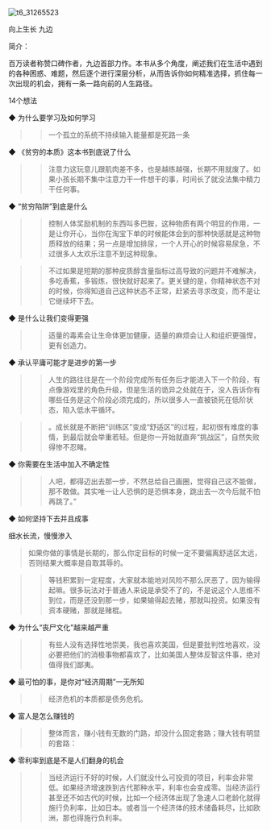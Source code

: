 ![t6_31265523](https://user-images.githubusercontent.com/17806205/213099102-faa9ab10-0596-4b5c-bab9-23edc2148776.jpg)

向上生长
九边

简介：

百万读者称赞口碑作者，九边首部力作。本书从多个角度，阐述我们在生活中遇到的各种困惑、难题，然后逐个进行深层分析，从而告诉你如何精准选择，抓住每一次出现的机会，拥有一条一路向前的人生路径。

14个想法

◆ 为什么要学习及如何学习

>> 一个孤立的系统不持续输入能量都是死路一条

◆ 《贫穷的本质》这本书到底说了什么

>> 注意力这玩意儿跟肌肉差不多，也是越练越强，长期不用就废了。如果小孩长期不集中注意力干一件想干的事，时间长了就没法集中精力干任何事。

◆ “贫穷陷阱”到底是什么

>> 控制人体奖励机制的东西叫多巴胺，这种物质有两个明显的作用，一是让你开心，当你在淘宝下单的时候能体会到的那种快感就是这种物质释放的结果；另一点是增加排尿，一个人开心的时候容易尿急，不过很多人太欢乐注意不到这种现象。

>> 不过如果是短期的那种皮质醇含量指标过高导致的问题并不难解决，多吃香蕉，多锻炼，很快就好起来了。更关键的是，你精神状态不对的时候，你得知道自己这种状态不正常，赶紧去寻求改变，而不是让它继续坏下去。

◆ 是什么让我们变得更强

>> 适量的毒素会让生命体更加健康，适量的麻烦会让人和组织更强悍，更有创造力。

◆ 承认平庸可能才是进步的第一步

>> 人生的路往往是在一个阶段完成所有任务后才能进入下一个阶段，有点像游戏里的角色升级，但是生活的诡异之处就在于，没人告诉你有哪些任务是这个阶段必须完成的，所以很多人一直被锁死在低阶状态，陷入低水平循环。

>> 。成长就是不断把“训练区”变成“舒适区”的过程，起初很有难度的事情，到最后就会举重若轻。但是你一开始就直奔“挑战区”，自然失败得惨不忍睹。

◆ 你需要在生活中加入不确定性

>> 人吧，都得迈出去那一步，不然总给自己画圈，觉得自己这不能做，那不敢做。其实唯一让人恐惧的是恐惧本身，跳出去一次今后就不怕再跳了。”

◆ 如何坚持下去并且成事

细水长流，慢慢渗入
>如果你做的事情是长期的，那么你定目标的时候一定不要偏离舒适区太远，否则结果大概率是自取其辱的。

>> 等钱积累到一定程度，大家就本能地对风险不那么厌恶了，因为输得起嘛。很多玩法对于普通人来说是承受不了的，不是说这个人思维不到位，而是还没到那一步，如果输得起去赌，那就叫投资。如果没有资本硬赌，那就是赌棍。

◆ 为什么“丧尸文化”越来越严重

>> 有些人没有选择性地崇美，我也喜欢美国，但是要批判性地喜欢，没必要把他们的消极事物都喜欢了，比如美国人整体反智这件事，绝对值得我们鄙夷。

◆ 最可怕的事，是你对“经济周期”一无所知

>> 经济危机的本质都是债务危机。

◆ 富人是怎么赚钱的

>> 整体而言，赚小钱有无数的门路，却没什么固定套路；赚大钱有明显的套路：

◆ 零利率到底是不是人们翻身的机会

>> 当经济运行不好的时候，人们就没什么可投资的项目，利率会非常低。如果经济增速跌到古代那种水平，利率也会变成零。当经济运行甚至还不如古代的时候，比如一个经济体出现了急速人口老龄化就得施行负利率，比如日本。或者当一个经济体的技术储备耗尽，比如欧洲，那也得施行负利率。